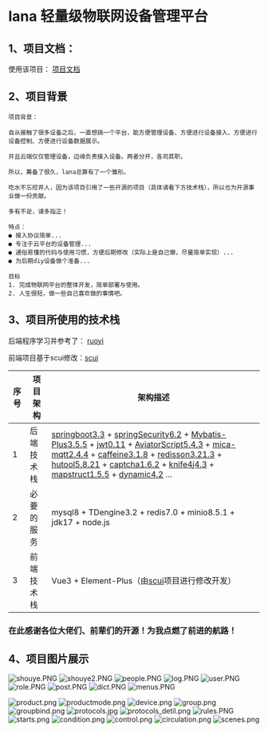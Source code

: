 # lana 轻量级物联网设备管理平台

## 1、项目文档：

使用该项目：  [项目文档](https://liuyulet.github.io/)

## 2、项目背景
~~~
项目背景：

自从接触了很多设备之后，一直想搞一个平台，能方便管理设备、方便进行设备接入、方便进行设备控制、方便进行设备数据展示。

并且云端仅仅管理设备，边缘负责接入设备。两者分开，各司其职，

所以，筹备了很久，lana总算有了一个雏形。

吃水不忘挖井人，因为该项目引用了一些开源的项目（具体请看下方技术栈），所以也为开源事业做一份贡献。

多有不足，请多指正！

特点：
● 接入协议简单...
● 专注于云平台的设备管理...
● 通俗易懂的代码与使用习惯，方便后期修改（实际上是自己懒，尽量简单实现）...
● 为后期diy设备做个准备...

目标
1. 完成物联网平台的整体开发，简单部署与使用。
2. 人生很短，做一些自己喜欢做的事情吧。
~~~
## 3、项目所使用的技术栈

后端程序学习并参考了： [ruoyi](https://gitee.com/y_project/RuoYi)

前端项目基于scui修改：[scui](https://gitee.com/lolicode/scui)


| 序号 | 项目架构        | 架构描述                                                                                                                                                                                                                                                           | 
|----|-------------|----------------------------------------------------------------------------------------------------------------------------------------------------------------------------------------------------------------------------------------------------------------|
| 1  | 后端技术栈          | [springboot3.3](https://github.com/spring-projects/spring-boot) + [springSecurity6.2](https://github.com/spring-projects/spring-security) + [Mybatis-Plus3.5.5](https://github.com/baomidou/mybatis-plus) + [jwt0.11](https://github.com/jwtk/jjwt) + [AviatorScript5.4.3](https://github.com/killme2008/aviatorscript) + [mica-mqtt2.4.4](https://gitee.com/dromara/mica-mqtt) + [caffeine3.1.8](https://github.com/ben-manes/caffeine) + [redisson3.21.3](https://github.com/redisson/redisson)  + [hutool5.8.21](https://github.com/chinabugotech/hutool) + [captcha1.6.2](https://github.com/ele-admin/EasyCaptcha) + [knife4j4.3](https://github.com/xiaoymin/knife4j) + [mapstruct1.5.5](https://github.com/mapstruct/mapstruct) + [dynamic4.2](https://github.com/baomidou/dynamic-datasource) ... |
| 2  | 必要的服务          |  mysql8 + TDengine3.2 + redis7.0 + minio8.5.1 + jdk17 + node.js |
| 3  | 前端技术栈          | Vue3 + Element-Plus（由[scui](https://gitee.com/lolicode/scui)项目进行修改开发）                                                                                                                                                                                       |

### 在此感谢各位大佬们、前辈们的开源！为我点燃了前进的航路！


## 4、项目图片展示
![shouye.PNG](doc%2Fimg%2Fshouye.PNG)
![shouye2.PNG](doc%2Fimg%2Fshouye2.PNG)
![people.PNG](doc%2Fimg%2Fpeople.PNG)
![log.PNG](doc%2Fimg%2Flog.PNG)
![user.PNG](doc%2Fimg%2Fuser.PNG)
![role.PNG](doc%2Fimg%2Frole.PNG)
![post.PNG](doc%2Fimg%2Fpost.PNG)
![dict.PNG](doc%2Fimg%2Fdict.PNG)
![menus.PNG](doc%2Fimg%2Fmenus.PNG)

![product.png](doc%2Fimg%2Fproduct.png)
![productmode.png](doc%2Fimg%2Fproductmode.png)
![device.png](doc%2Fimg%2Fdevice.png)
![group.png](doc%2Fimg%2Fgroup.png)
![groupbind.png](doc%2Fimg%2Fgroupbind.png)
![protocols.jpg](doc%2Fimg%2Fprotocols.jpg)
![protocols_detil.png](doc%2Fimg%2Fprotocols_detil.png)
![rules.PNG](doc%2Fimg%2Frules.PNG)
![starts.png](doc%2Fimg%2Fstarts.png)
![condition.png](doc%2Fimg%2Fcondition.png)
![control.png](doc%2Fimg%2Fcontrol.png)
![circulation.png](doc%2Fimg%2Fcirculation.png)
![scenes.png](doc%2Fimg%2Fscenes.png)
